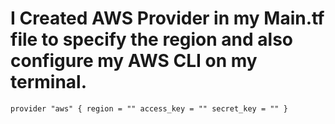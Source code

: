 # I Created AWS Provider in my Main.tf file to specify the region and also configure my AWS CLI on my terminal.

`provider "aws" {
    region = ""
    access_key = ""
    secret_key = ""
}`